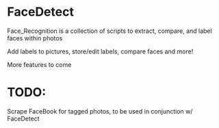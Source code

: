 # FaceDetect

Face_Recognition is a collection of scripts to extract, compare, and label faces within photos

Add labels to pictures, store/edit labels, compare faces and more!

More features to come

# TODO:

Scrape FaceBook for tagged photos, to be used in conjunction w/ FaceDetect